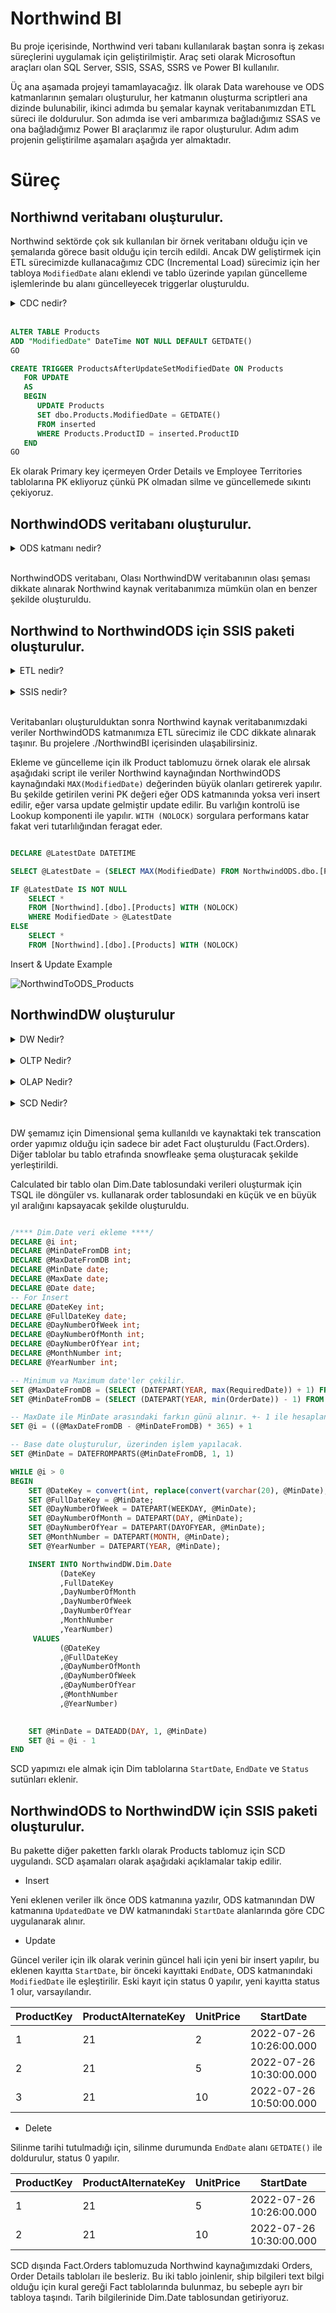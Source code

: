 # Northwind BI

Bu proje içerisinde, Northwind veri tabanı kullanılarak baştan sonra iş zekası süreçlerini uygulamak için geliştirilmiştir. Araç seti olarak Microsoftun araçları olan SQL Server, SSIS, SSAS, SSRS ve Power BI kullanılır.

Üç ana aşamada projeyi tamamlayacağız. İlk olarak Data warehouse ve ODS katmanlarının şemaları oluşturulur, her katmanın oluşturma scriptleri ana dizinde bulunabilir, ikinci adımda bu şemalar kaynak veritabanımızdan ETL süreci ile doldurulur. Son adımda ise veri ambarımıza bağladığımız SSAS ve ona bağladığımız Power BI araçlarımız ile rapor oluşturulur. Adım adım projenin geliştirilme aşamaları aşağıda yer almaktadır.

# Süreç

## Northiwnd veritabanı oluşturulur.

Northwind sektörde çok sık kullanılan bir örnek veritabanı olduğu için ve şemalarıda görece basit olduğu için tercih edildi. Ancak DW geliştirmek için ETL sürecimizde kullanacağımız CDC (Incremental Load) sürecimiz için her tabloya `ModifiedDate` alanı eklendi ve tablo üzerinde yapılan güncelleme işlemlerinde bu alanı güncelleyecek triggerlar oluşturuldu. 

<details>
  <summary>CDC nedir? </summary>
  
Bir örnek üzerinden anlatacak olursak ETL paketleri genel olarak her gece 00:00 da çalıştırılır ve o güne ait verileri DW içerisine aktarır. Order tablosu gibi transaction barındıran tablolarda veri adeti aşırı büyüklüklere ulaşabileceği için DW üzerinde tüm verileri TRUNCATE et daha sonra tüm verileri tekrar aktar gibi bir mantık yürütemeyiz. Bunun yerine sadece o gün eklenen, güncellenen ve silinen satırlar işleme alınmalıdır. Bunun için SQL Server kendi CDC çözümünü barındırsada biz geliştirici olarak kendi logic'iğimizi implemente edebiliriz. Bunun için tarif ettiğim gibi `ModifiedDate` alanı eklenir, bu alan güncellemelerde güncellenecek şekilde trigger ile tetiklenir, daha sonra ilk hedefimiz olacak olan ODS (Operational Data Store) katmanındaki en güncel veriden sonraki veriler Northwind katmanından çekilerek çok daha performanslı bir süreç işletilir. Bu tarif edilen `ModifiedDate` güncellemesi aşağıdaki gibi yapılabilir.
</details>

<br/>

```sql
ALTER TABLE Products
ADD "ModifiedDate" DateTime NOT NULL DEFAULT GETDATE()
GO

CREATE TRIGGER ProductsAfterUpdateSetModifiedDate ON Products
   FOR UPDATE
   AS
   BEGIN
      UPDATE Products
      SET dbo.Products.ModifiedDate = GETDATE()
      FROM inserted
      WHERE Products.ProductID = inserted.ProductID
   END
GO
```

Ek olarak Primary key içermeyen Order Details ve Employee Territories tablolarına PK ekliyoruz çünkü PK olmadan silme ve güncellemede sıkıntı çekiyoruz.


## NorthwindODS veritabanı oluşturulur.

<details>
  <summary>ODS katmanı nedir? </summary>
  
ODS katmanımız üzerinde kaynak veritabanı üzerinden çekilen veriler DW üzerine aktarılmadan önce tutulduğu operasyonel katmandır. Bu katmana analiz işlemlerinde kullanılmayacak sutünlar alınmayabilir fakat mümkün olan en çok şekilde kaynak veritabanının şemasına benzemelidir. 
</details>

<br/>

NorthwindODS veritabanı, Olası NorthwindDW veritabanının olası şeması dikkate alınarak Northwind kaynak veritabanımıza mümkün olan en benzer şekilde oluşturuldu. 


## Northwind to NorthwindODS için SSIS paketi oluşturulur.

<details>
  <summary>ETL nedir? </summary>
  
Veriler farklı sebeplerle sürekli olarak yer değiştirebilir. Bu aktarım süreçlerinede ETL (Extract Transform Load) deniliyor. Biz bu örnekte Source'dan ODS'ye, ODS'den DW'ye aktarım yapıyoruz. 
</details>

<br/>


<details>
  <summary>SSIS nedir? </summary>
  
SSIS, Microsoft tarafından geliştirilen ETL aracıdır, yüksek performansta çalışabilir fakat Big Data için uygun bir araç olmayabilir.
</details>

<br/>

Veritabanları oluşturulduktan sonra Northwind kaynak veritabanımızdaki veriler NorthwindODS katmanımıza ETL sürecimiz ile CDC dikkate alınarak taşınır. Bu projelere ./NorthwindBI içerisinden ulaşabilirsiniz.

Ekleme ve güncelleme için ilk Product tablomuzu örnek olarak ele alırsak aşağıdaki script ile veriler Northwind kaynağından NorthwindODS kaynağındaki `MAX(ModifiedDate)` değerinden büyük olanları getirerek yapılır. Bu şekilde getirilen verini PK değeri eğer ODS katmanında yoksa veri insert edilir, eğer varsa update gelmiştir update edilir. Bu varlığın kontrolü ise Lookup komponenti ile yapılır. `WITH (NOLOCK)` sorgulara performans katar fakat veri tutarlılığından feragat eder.

```sql

DECLARE @LatestDate DATETIME

SELECT @LatestDate = (SELECT MAX(ModifiedDate) FROM NorthwindODS.dbo.[Products] WITH (NOLOCK))

IF @LatestDate IS NOT NULL
	SELECT *
	FROM [Northwind].[dbo].[Products] WITH (NOLOCK)
	WHERE ModifiedDate > @LatestDate
ELSE
	SELECT *
	FROM [Northwind].[dbo].[Products] WITH (NOLOCK)

```

Insert & Update Example

![NorthwindToODS_Products](./img/NorthwindToODS_Products.png)



## NorthwindDW oluşturulur

<details>
  <summary>DW Nedir?</summary>
  
Data warehouse yani veri ambarı bir çok farklı probleme çözüm olarak kullanılır:

- Analiz soruglarımız OLTP sistemlerinde yürütürsek bu sistemlere aşırı yük bindirir ve çökmelere sebep olabiliriz.
- Geçmişe dönük verileri kaybetmeden tutabilir, bunlarla analiz yapabiliriz. 
- Tek bir doğruluk kaynağı oluştururuz. Şirketler CRM, mobil uygulamalar ve benzeri bir çok çeşitli kaynakla sürekli olarak veri oluştururlar, bu verileri tek bir kaynakta tutarlı olarak tutmayı sağlar. 
</details>

<br/>

<details>
  <summary>OLTP Nedir?</summary>

OLTP yani Online transaction processing sistemleri örneğin bir SaaS uygulamasının kullandığı veritabanları için kullanılır. Analiz çalışmaları için değil, sistemin doğru ve hızlı bir şekilde çalışması için kullanılır.
</details>

<br/>

<details>
  <summary>OLAP Nedir?</summary>

OLAP yani Online analytical processing ise üzerinde aggregation, gruplama, analiz yapacağımız verileri tuttuğumuz sistemlerdir. 
</details>

<br/>

<details>
  <summary>SCD Nedir?</summary>
  
SCD, veri ambarlarında geçmişe yönelik veriyi Dimension boyutunda kaybetmemek için kullanılır. Fact tablolarında geçmişe ait verileri Snapshot tablolarında tutabiliriz. Dimension tablolarında SCD birden çok tipte uygulanabilir. Biz burada Type 2 yani yeni bir satır ekleme yaparak kullandık. Bu yöntem ile yeni bir veri geldiğinde insert edilir, geçmiş verilerin `Status` alanı 0 yapılır.
</details>

<br/>

DW şemamız için Dimensional şema kullanıldı ve kaynaktaki tek transcation order yapımız olduğu için sadece bir adet Fact oluşturuldu (Fact.Orders). Diğer tablolar bu tablo etrafında snowfleake şema oluşturacak şekilde yerleştirildi.

Calculated bir tablo olan Dim.Date tablosundaki verileri oluşturmak için TSQL ile döngüler vs. kullanarak order tablosundaki en küçük ve en büyük yıl aralığını kapsayacak şekilde oluşturuldu.

```sql

/**** Dim.Date veri ekleme ****/
DECLARE @i int;
DECLARE @MinDateFromDB int;
DECLARE @MaxDateFromDB int;
DECLARE @MinDate date;
DECLARE @MaxDate date;
DECLARE @Date date;
-- For Insert
DECLARE @DateKey int;
DECLARE @FullDateKey date;
DECLARE @DayNumberOfWeek int;
DECLARE @DayNumberOfMonth int;
DECLARE @DayNumberOfYear int;
DECLARE @MonthNumber int;
DECLARE @YearNumber int;

-- Minimum va Maximum date'ler çekilir.
SET @MaxDateFromDB = (SELECT (DATEPART(YEAR, max(RequiredDate)) + 1) FROM Northwind.dbo.Orders)
SET @MinDateFromDB = (SELECT (DATEPART(YEAR, min(OrderDate)) - 1) FROM Northwind.dbo.Orders)

-- MaxDate ile MinDate arasındaki farkın günü alınır. +- 1 ile hesaplanır. Artık yıl +1 ile hesaplanmıştır.
SET @i = ((@MaxDateFromDB - @MinDateFromDB) * 365) + 1

-- Base date oluşturulur, üzerinden işlem yapılacak.
SET @MinDate = DATEFROMPARTS(@MinDateFromDB, 1, 1)

WHILE @i > 0
BEGIN
	SET @DateKey = convert(int, replace(convert(varchar(20), @MinDate), '-',''));
	SET @FullDateKey = @MinDate;
	SET @DayNumberOfWeek = DATEPART(WEEKDAY, @MinDate);
	SET @DayNumberOfMonth = DATEPART(DAY, @MinDate);
	SET @DayNumberOfYear = DATEPART(DAYOFYEAR, @MinDate);
	SET @MonthNumber = DATEPART(MONTH, @MinDate);
	SET @YearNumber = DATEPART(YEAR, @MinDate);

	INSERT INTO NorthwindDW.Dim.Date
           (DateKey
           ,FullDateKey
           ,DayNumberOfMonth
           ,DayNumberOfWeek
           ,DayNumberOfYear
           ,MonthNumber
           ,YearNumber)
     VALUES
           (@DateKey
           ,@FullDateKey
           ,@DayNumberOfMonth
           ,@DayNumberOfWeek
           ,@DayNumberOfYear
           ,@MonthNumber
           ,@YearNumber)
		

	SET @MinDate = DATEADD(DAY, 1, @MinDate)
    SET @i = @i - 1
END

```

SCD yapımızı ele almak için Dim tablolarına `StartDate`, `EndDate` ve `Status` sutünları eklenir.



## NorthwindODS to NorthwindDW için SSIS paketi oluşturulur.

Bu pakette diğer paketten farklı olarak Products tablomuz için SCD uygulandı. SCD aşamaları olarak aşağıdaki açıklamalar takip edilir.

- Insert

Yeni eklenen veriler ilk önce ODS katmanına yazılır, ODS katmanından DW katmanına `UpdatedDate` ve DW katmanındaki `StartDate` alanlarında göre CDC uygulanarak alınır.

- Update

Güncel veriler için ilk olarak verinin güncel hali için yeni bir insert yapılır, bu eklenen kayıtta `StartDate`, bir önceki kayıttaki `EndDate`, ODS katmanındaki `ModifiedDate` ile eşleştirilir. Eski kayıt için status 0 yapılır, yeni kayıtta status 1 olur, varsayılandır.

| ProductKey | ProductAlternateKey | UnitPrice | StartDate               | EndDate                 | Status |
| ---------- | ------------------- | --------- | ----------------------- | ----------------------- | ------ |
| 1          | 21                  | 2         | 2022-07-26 10:26:00.000 | 2022-07-26 10:30:00.000 | 0      |
| 2          | 21                  | 5         | 2022-07-26 10:30:00.000 | 2022-07-26 10:50:00.000 | 0      |
| 3          | 21                  | 10        | 2022-07-26 10:50:00.000 | 9999-12-30 23:59:00.000 | 1      |

- Delete

Silinme tarihi tutulmadığı için, silinme durumunda `EndDate` alanı `GETDATE()` ile doldurulur, status 0 yapılır.

| ProductKey | ProductAlternateKey | UnitPrice | StartDate               | EndDate                 | Status |
| ---------- | ------------------- | --------- | ----------------------- | ----------------------- | ------ |
| 1          | 21                  | 5         | 2022-07-26 10:26:00.000 | 2022-07-26 10:30:00.000 | 0      |
| 2          | 21                  | 10        | 2022-07-26 10:30:00.000 | 2022-07-26 10:45:00.000 | 0      |


SCD dışında Fact.Orders tablomuzuda Northwind kaynağımızdaki Orders, Order Details tabloları ile besleriz. Bu iki tablo joinlenir, ship bilgileri text bilgi olduğu için kural gereği Fact tablolarında bulunmaz, bu sebeple ayrı bir tabloya taşındı. Tarih bilgilerinide Dim.Date tablosundan getiriyoruz.